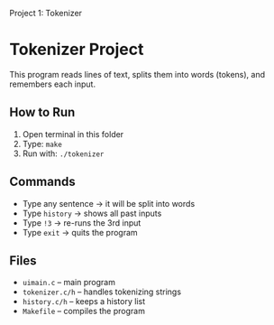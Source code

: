 Project 1: Tokenizer



# Tokenizer Project

This program reads lines of text, splits them into words (tokens), and remembers each input.

## How to Run

1. Open terminal in this folder
2. Type: `make`
3. Run with: `./tokenizer`

## Commands

- Type any sentence → it will be split into words
- Type `history` → shows all past inputs
- Type `!3` → re-runs the 3rd input
- Type `exit` → quits the program

## Files

- `uimain.c` – main program
- `tokenizer.c/h` – handles tokenizing strings
- `history.c/h` – keeps a history list
- `Makefile` – compiles the program
